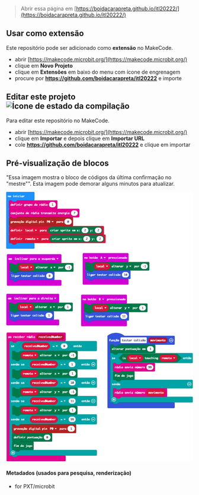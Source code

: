 > Abrir essa página em [https://boidacarapreta.github.io/itl20222/](https://boidacarapreta.github.io/itl20222/)

## Usar como extensão

Este repositório pode ser adicionado como **extensão** no MakeCode.

- abrir [https://makecode.microbit.org/](https://makecode.microbit.org/)
- clique em **Novo Projeto**
- clique em **Extensões** em baixo do menu com ícone de engrenagem
- procure por **https://github.com/boidacarapreta/itl20222** e importe

## Editar este projeto ![Ícone de estado da compilação](https://github.com/boidacarapreta/itl20222/workflows/MakeCode/badge.svg)

Para editar este repositório no MakeCode.

- abrir [https://makecode.microbit.org/](https://makecode.microbit.org/)
- clique em **Importar** e depois clique em **Importar URL**
- cole **https://github.com/boidacarapreta/itl20222** e clique em importar

## Pré-visualização de blocos

"Essa imagem mostra o bloco de códigos da última confirmação no "mestre"".
Esta imagem pode demorar alguns minutos para atualizar.

![Uma visão renderizada dos blocos](https://github.com/boidacarapreta/itl20222/raw/master/.github/makecode/blocks.png)

#### Metadados (usados para pesquisa, renderização)

- for PXT/microbit
<script src="https://makecode.com/gh-pages-embed.js"></script><script>makeCodeRender("{{ site.makecode.home_url }}", "{{ site.github.owner_name }}/{{ site.github.repository_name }}");</script>
